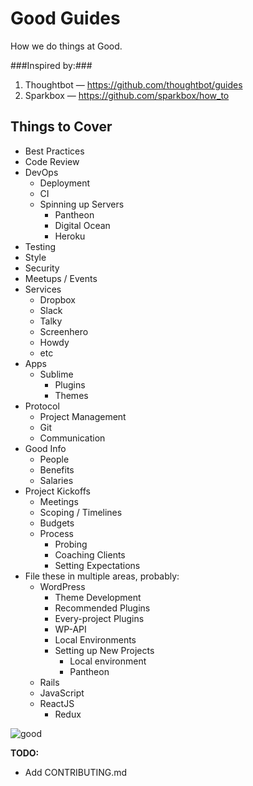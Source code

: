 # Good Guides
How we do things at Good. 

###Inspired by:###
1. Thoughtbot — https://github.com/thoughtbot/guides
2. Sparkbox — https://github.com/sparkbox/how_to

## Things to Cover
* Best Practices
* Code Review
* DevOps
	* Deployment
	* CI
	* Spinning up Servers
		* Pantheon
		* Digital Ocean
		* Heroku
* Testing
* Style
* Security
* Meetups / Events
* Services
	* Dropbox
	* Slack
	* Talky
	* Screenhero
	* Howdy
	* etc
* Apps
	* Sublime
		* Plugins
		* Themes
* Protocol
	* Project Management
	* Git
	* Communication
* Good Info
	* People
	* Benefits
	* Salaries
* Project Kickoffs
	* Meetings
	* Scoping / Timelines
	* Budgets
	* Process
		* Probing
		* Coaching Clients
		* Setting Expectations
* File these in multiple areas, probably:
	* WordPress
		* Theme Development
		* Recommended Plugins
		* Every-project Plugins
		* WP-API
		* Local Environments
		* Setting up New Projects
			* Local environment
			* Pantheon
	* Rails
	* JavaScript
	* ReactJS
		* Redux

![good](http://builtbygood.co/img/logo.png)

**TODO:**
* Add CONTRIBUTING.md
